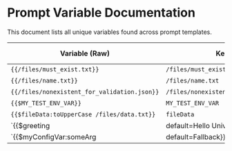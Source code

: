 # Prompt Variable Documentation

This document lists all unique variables found across prompt templates.

| Variable (Raw) | Key / Path | Type | Filters / Pattern | Default(s) | Used In Template(s) |
|----------------|------------|------|-------------------|------------|---------------------|
| `{{/files/must_exist.txt}}` | `/files/must_exist.txt` | file | — | — | `test/fixtures/templates/filters_and_validation.md` |
| `{{/files/name.txt}}` | `/files/name.txt` | file | — | — | `test/fixtures/templates/simple_file.md` |
| `{{/files/nonexistent_for_validation.json}}` | `/files/nonexistent_for_validation.json` | file | — | — | `test/fixtures/templates/filters_and_validation.md` |
| `{{$MY_TEST_ENV_VAR}}` | `MY_TEST_ENV_VAR` | MY_TEST_ENV_VAR | — | — | `test/fixtures/templates/env_var.md` |
| `{{$fileData:toUpperCase /files/data.txt}}` | `fileData` | fileData | `:toUpperCase` | — | `test/fixtures/templates/filters_and_validation.md` |
| `{{$greeting|default=Hello Universe}}` | `greeting` | greeting | — | Hello Universe | `test/fixtures/templates/default_var.md` |
| `{{$myConfigVar:someArg|default=Fallback}}` | `myConfigVar` | myConfigVar | `:someArg` | Fallback | `test/fixtures/templates/custom_var_config.md` |
